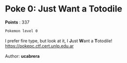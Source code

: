 # Poke 0: Just Want a Totodile
**Points** : 337

`Pokemon level 0`<br><br>I prefer fire type, but look at it, I **J**ust **W**ant a **T**otodile! <br>https://pokepc.ctf.cert.unlp.edu.ar <br><br>Author: <b>ucabrera</b>

